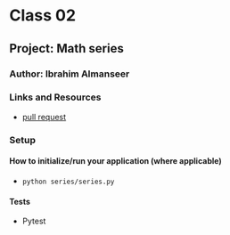# Class 02

## Project: Math series

### Author: Ibrahim Almanseer

### Links and Resources

- [pull request](https://github.com/Ibrahimnalmanaseer/math-series/pull/1)


### Setup



#### How to initialize/run your application (where applicable)

- `python series/series.py`



#### Tests

- Pytest


